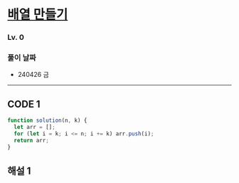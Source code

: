 # [배열 만들기](https://school.programmers.co.kr/learn/courses/30/lessons/181901)

### Lv. 0

### 풀이 날짜

- 240426 금

---

## CODE 1

```javascript
function solution(n, k) {
  let arr = [];
  for (let i = k; i <= n; i += k) arr.push(i);
  return arr;
}
```

## 해설 1
